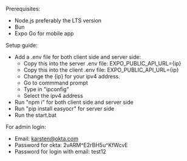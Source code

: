 Prerequisites:
- Node.js preferably the LTS version
- Bun
- Expo Go for mobile app

Setup guide:
- Add a .env file for both client side and server side:
  -  Copy this into the server .env file: EXPO_PUBLIC_API_URL={ip}
  -  Copy this into the client .env file: EXPO_PUBLIC_API_URL={ip}
  -  Change the {ip} for your ipv4 address.
    -  Go to commmand prompt
    -  Type in "ipconfig"
    -  Select the ipv4 address
- Run "npm i" for both client side and server side
- Run "pip install easyocr" for server side
- Run the start.bat


For admin login:
  -  Email: karsten@okta.com
  -  Password for okta: 2vARM^E2rBH5u^KfWcvE
  -  Password for login with email: test12
